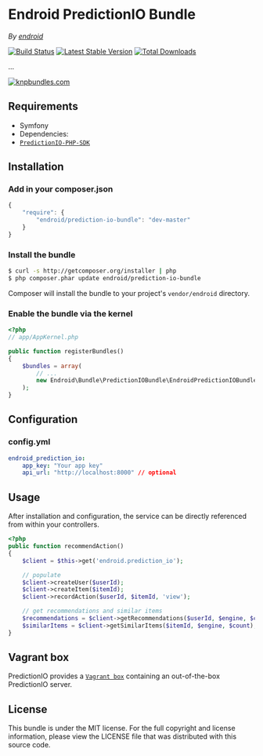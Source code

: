 Endroid PredictionIO Bundle
===========================

*By [endroid](http://endroid.nl/)*

[![Build Status](https://secure.travis-ci.org/endroid/EndroidPredictionIOBundle.png)](http://travis-ci.org/endroid/EndroidPredictionIOBundle)
[![Latest Stable Version](https://poser.pugx.org/endroid/prediction-io-bundle/v/stable.png)](https://packagist.org/packages/endroid/prediction-io-bundle)
[![Total Downloads](https://poser.pugx.org/endroid/prediction-io-bundle/downloads.png)](https://packagist.org/packages/endroid/prediction-io-bundle)

...

[![knpbundles.com](http://knpbundles.com/endroid/EndroidPredictionIOBundle/badge-short)](http://knpbundles.com/endroid/EndroidPredictionIOBundle)

## Requirements

* Symfony
* Dependencies:
 * [`PredictionIO-PHP-SDK`](https://github.com/PredictionIO/PredictionIO-PHP-SDK)

## Installation

### Add in your composer.json

```js
{
    "require": {
        "endroid/prediction-io-bundle": "dev-master"
    }
}
```

### Install the bundle

``` bash
$ curl -s http://getcomposer.org/installer | php
$ php composer.phar update endroid/prediction-io-bundle
```

Composer will install the bundle to your project's `vendor/endroid` directory.

### Enable the bundle via the kernel

``` php
<?php
// app/AppKernel.php

public function registerBundles()
{
    $bundles = array(
        // ...
        new Endroid\Bundle\PredictionIOBundle\EndroidPredictionIOBundle(),
    );
}
```

## Configuration

### config.yml

```yaml
endroid_prediction_io:
    app_key: "Your app key"
    api_url: "http://localhost:8000" // optional
```

## Usage

After installation and configuration, the service can be directly referenced from within your controllers.

```php
<?php
public function recommendAction()
{
    $client = $this->get('endroid.prediction_io');

    // populate
    $client->createUser($userId);
    $client->createItem($itemId);
    $client->recordAction($userId, $itemId, 'view');

    // get recommendations and similar items
    $recommendations = $client->getRecommendations($userId, $engine, $count);
    $similarItems = $client->getSimilarItems($itemId, $engine, $count);
}
```

## Vagrant box

PredictionIO provides a [`Vagrant box`](http://docs.prediction.io/current/installation/install-predictionio-with-virtualbox-vagrant.html)
containing an out-of-the-box PredictionIO server.

## License

This bundle is under the MIT license. For the full copyright and license information, please view the LICENSE file that
was distributed with this source code.
